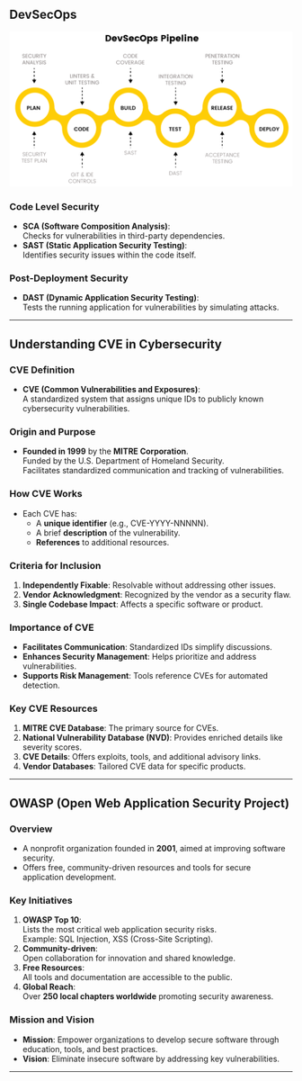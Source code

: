 ## **DevSecOps**

<img src='images\DevSecOps.png' alt='DevSecOps_pipeline' width='600'>

### **Code Level Security**
- **SCA (Software Composition Analysis)**:  
  Checks for vulnerabilities in third-party dependencies.
- **SAST (Static Application Security Testing)**:  
  Identifies security issues within the code itself.

### **Post-Deployment Security**
- **DAST (Dynamic Application Security Testing)**:  
  Tests the running application for vulnerabilities by simulating attacks.

---

## **Understanding CVE in Cybersecurity**

### **CVE Definition**
- **CVE (Common Vulnerabilities and Exposures)**:  
  A standardized system that assigns unique IDs to publicly known cybersecurity vulnerabilities.

### **Origin and Purpose**
- **Founded in 1999** by the **MITRE Corporation**.  
  Funded by the U.S. Department of Homeland Security.  
  Facilitates standardized communication and tracking of vulnerabilities.

### **How CVE Works**
- Each CVE has:
  - A **unique identifier** (e.g., CVE-YYYY-NNNNN).
  - A brief **description** of the vulnerability.
  - **References** to additional resources.

### **Criteria for Inclusion**
1. **Independently Fixable**: Resolvable without addressing other issues.  
2. **Vendor Acknowledgment**: Recognized by the vendor as a security flaw.  
3. **Single Codebase Impact**: Affects a specific software or product.

### **Importance of CVE**
- **Facilitates Communication**: Standardized IDs simplify discussions.  
- **Enhances Security Management**: Helps prioritize and address vulnerabilities.  
- **Supports Risk Management**: Tools reference CVEs for automated detection.

### **Key CVE Resources**
1. **MITRE CVE Database**: The primary source for CVEs.  
2. **National Vulnerability Database (NVD)**: Provides enriched details like severity scores.  
3. **CVE Details**: Offers exploits, tools, and additional advisory links.  
4. **Vendor Databases**: Tailored CVE data for specific products.

---

## **OWASP (Open Web Application Security Project)**

### **Overview**
- A nonprofit organization founded in **2001**, aimed at improving software security.
- Offers free, community-driven resources and tools for secure application development.

### **Key Initiatives**
1. **OWASP Top 10**:  
   Lists the most critical web application security risks.  
   Example: SQL Injection, XSS (Cross-Site Scripting).
2. **Community-driven**:  
   Open collaboration for innovation and shared knowledge.
3. **Free Resources**:  
   All tools and documentation are accessible to the public.  
4. **Global Reach**:  
   Over **250 local chapters worldwide** promoting security awareness.

### **Mission and Vision**
- **Mission**: Empower organizations to develop secure software through education, tools, and best practices.  
- **Vision**: Eliminate insecure software by addressing key vulnerabilities.

---
